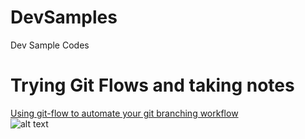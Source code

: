# DevSamples
Dev Sample Codes

# Trying Git Flows and taking notes

[Using git-flow to automate your git branching workflow](https://jeffkreeftmeijer.com/git-flow/)  
![alt text](https://nvie.com/img/git-model@2x.png)  
